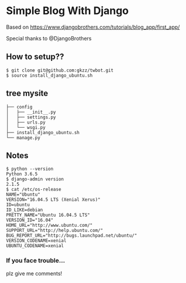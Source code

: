 # Simple Blog With Django 

Based on https://www.djangobrothers.com/tutorials/blog_app/first_app/

Special thanks to @DjangoBrothers 

## How to setup??
```
$ git clone git@github.com:gkzz/twbot.git
$ source install_django_ubuntu.sh
```

## tree mysite
```
├── config
│   ├── __init__.py
│   ├── settings.py
│   ├── urls.py
│   └── wsgi.py
├── install_django_ubuntu.sh
└── manage.py
```


## Notes
```
$ python --version
Python 3.6.5
$ django-admin version
2.1.5
$ cat /etc/os-release
NAME="Ubuntu"
VERSION="16.04.5 LTS (Xenial Xerus)"
ID=ubuntu
ID_LIKE=debian
PRETTY_NAME="Ubuntu 16.04.5 LTS"
VERSION_ID="16.04"
HOME_URL="http://www.ubuntu.com/"
SUPPORT_URL="http://help.ubuntu.com/"
BUG_REPORT_URL="http://bugs.launchpad.net/ubuntu/"
VERSION_CODENAME=xenial
UBUNTU_CODENAME=xenial
```

### If you face trouble...
plz give me comments!
